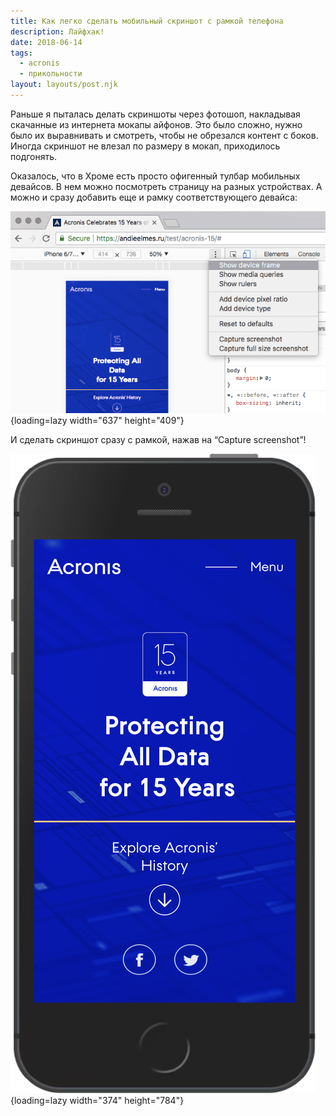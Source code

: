 ```yaml
---
title: Как легко сделать мобильный скриншот c рамкой телефона
description: Лайфхак!
date: 2018-06-14
tags:
  - acronis
  - прикольности
layout: layouts/post.njk
---
```

Раньше я пыталась делать скриншоты через фотошоп, накладывая скачанные из интернета мокапы айфонов. Это было сложно, нужно было их выравнивать и смотреть, чтобы не обрезался контент с боков. Иногда скриншот не влезал по размеру в мокап, приходилось подгонять.

Оказалось, что в Хроме есть просто офигенный тулбар мобильных девайсов. В нем можно посмотреть страницу на разных устройствах. А можно и сразу добавить еще и рамку соответствующего девайса:

![Скриншот страницы настроек мобильного режима Chrome](./images/chrome.png){loading=lazy width="637" height="409"}

И сделать скриншот сразу с рамкой, нажав на “Capture screenshot”!

![Скриншот страницы с рамкой](./images/se.png){loading=lazy width="374" height="784"}
